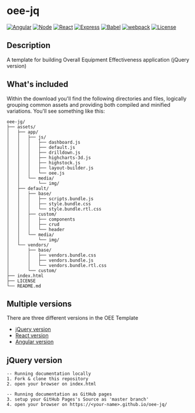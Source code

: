 # oee-jq

[![Angular](https://img.shields.io/badge/Angular-5.2.0-red.svg)](https://angular.io//)
[![Node](https://img.shields.io/badge/Node.js-8.7.0-brightgreen.svg)](https://nodejs.org/)
[![React](https://img.shields.io/badge/React.js-16.4.0-blue.svg)](https://reactjs.org/)
[![Express](https://img.shields.io/badge/Express.js-4.16.3-blue.svg)](https://expressjs.com)
[![Babel](https://img.shields.io/badge/Babel.js-ES2015-yellow.svg)](https://babeljs.io)
[![webpack](https://img.shields.io/badge/webpack.js-4.12.0-blue.svg)](https://webpack.js.org/)
[![License](http://img.shields.io/:license-mit-blue.svg)](http://opensource.org/licenses/MIT)

## Description

A template for building Overall Equipment Effectiveness application (jQuery version)

## What's included

Within the download you'll find the following directories and files, logically grouping common assets and providing both compiled and minified variations. You'll see something like this:

```
oee-jg/
├── assets/
│   ├── app/
│   │   ├── js/
│   │   │   ├── dashboard.js
│   │   │   ├── default.js
│   │   │   ├── drilldown.js
│   │   │   ├── highcharts-3d.js
│   │   │   ├── highstock.js
│   │   │   ├── layout-builder.js
│   │   │   └── oee.js
│   │   └── media/
│   │       └── img/
│   ├── default/
│   │   ├── base/
│   │   │   ├── scripts.bundle.js
│   │   │   ├── style.bundle.css
│   │   │   └── style.bundle.rtl.css
│   │   ├── custom/
│   │   │   ├── components
│   │   │   ├── crud
│   │   │   └── header
│   │   └── media/
│   │       └── img/
│   └── vendors/
│       ├── base/
│       │   ├── vendors.bundle.css
│       │   ├── vendors.bundle.js
│       │   └── vendors.bundle.rtl.css
│       └── custom/
├── index.html
├── LICENSE
└── README.md
```

## Multiple versions
There are three different versions in the OEE Template
- [jQuery version](https://github.com/seanwu99/oee-jq)
- [React version](https://github.com/seanwu99/oee-at)
- [Angular version](https://github.com/seanwu99/oee-ng)

jQuery version
--------
    -- Running documentation locally
    1. Fork & clone this repository
    2. open your browser on index.html

    -- Running documentation as GitHub pages
    3. setup your GitHub Pages's Source as 'master branch'
    4. open your browser on https://<your-name>.github.io/oee-jq/
    

